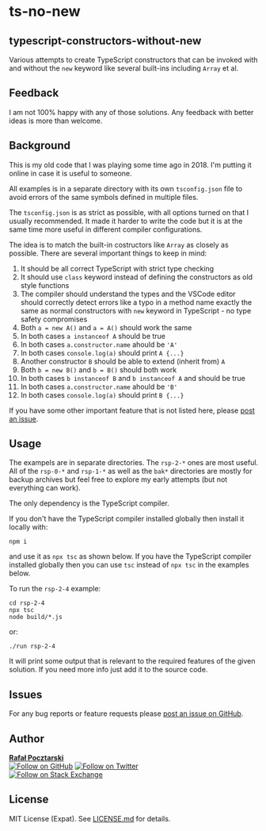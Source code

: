ts-no-new
=
typescript-constructors-without-new
-
Various attempts to create TypeScript constructors
that can be invoked with and without the `new` keyword
like several built-ins including `Array` et al.

Feedback
-
I am not 100% happy with any of those solutions.
Any feedback with better ideas is more than welcome.

Background
-
This is my old code that I was playing some time ago in 2018.
I'm putting it online in case it is useful to someone.

All examples is in a separate directory with its own `tsconfig.json` file
to avoid errors of the same symbols defined in multiple files.

The `tsconfig.json` is as strict as possible, with all options turned on that I usually recommended. It made it harder to write the code but it is at the same time more useful in different compiler configurations.

The idea is to match the built-in costructors like `Array` as closely as possible. There are several important things to keep in mind:

1. It should be all correct TypeScript with strict type checking
1. It should use `class` keyword instead of defining the constructors as old style functions
1. The compiler should understand the types and the VSCode editor should correctly detect errors like a typo in a method name exactly the same as normal constructors with `new` keyword in TypeScript - no type safety compromises
1. Both `a = new A()` and `a = A()` should work the same
1. In both cases `a instanceof A` should be true
1. In both cases `a.constructor.name` ahould be `'A'`
1. In both cases `console.log(a)` should print `A {...}`
1. Another constructor `B` should be able to extend (inherit from) `A`
1. Both `b = new B()` and `b = B()` should both work
1. In both cases `b instanceof B` and `b instanceof A` and should be true
1. In both cases `a.constructor.name` ahould be `'B'`
1. In both cases `console.log(a)` should print `B {...}`

If you have some other important feature that is not listed here,
please [post an issue][issues-url].

Usage
-
The exampels are in separate directories.
The `rsp-2-*` ones are most useful. All of the `rsp-0-*` and `rsp-1-*`
as well as the `bak*` directories are mostly for backup archives
but feel free to explore my early attempts (but not everything can work).

The only dependency is the TypeScript compiler.

If you don't have the TypeScript compiler installed globally then install it locally with:
```
npm i
```
and use it as `npx tsc` as shown below.
If you have the TypeScript compiler installed globally then
you can use `tsc` instead of `npx tsc` in the examples below.

To run the `rsp-2-4` example:

```
cd rsp-2-4
npx tsc
node build/*.js
```
or:
```
./run rsp-2-4
```

It will print some output that is relevant to the required features
of the given solution. If you need more info just add it to the source code.

Issues
-
For any bug reports or feature requests please
[post an issue on GitHub][issues-url].

Author
-
[**Rafał Pocztarski**](https://pocztarski.com/)
<br/>
[![Follow on GitHub][github-follow-img]][github-follow-url]
[![Follow on Twitter][twitter-follow-img]][twitter-follow-url]
<br/>
[![Follow on Stack Exchange][stackexchange-img]][stackoverflow-url]

License
-
MIT License (Expat). See [LICENSE.md](LICENSE.md) for details.

[github-url]: https://github.com/rsp/ts-no-new
[readme-url]: https://github.com/rsp/ts-no-new#readme
[issues-url]: https://github.com/rsp/ts-no-new/issues
[license-url]: https://github.com/rsp/ts-no-new/blob/master/LICENSE.md
[travis-url]: https://travis-ci.org/rsp/ts-no-new
[travis-img]: https://travis-ci.org/rsp/ts-no-new.svg?branch=master
[snyk-url]: https://snyk.io/test/github/rsp/ts-no-new
[snyk-img]: https://snyk.io/test/github/rsp/ts-no-new/badge.svg
[david-url]: https://david-dm.org/rsp/ts-no-new
[david-img]: https://david-dm.org/rsp/ts-no-new/status.svg
[install-img]: https://nodei.co/npm/caught.png?compact=true
[downloads-img]: https://img.shields.io/npm/dt/caught.svg
[license-img]: https://img.shields.io/npm/l/caught.svg
[stats-url]: http://npm-stat.com/charts.html?package=caught
[github-follow-url]: https://github.com/rsp
[github-follow-img]: https://img.shields.io/github/followers/rsp.svg?style=social&logo=github&label=Follow
[twitter-follow-url]: https://twitter.com/intent/follow?screen_name=pocztarski
[twitter-follow-img]: https://img.shields.io/twitter/follow/pocztarski.svg?style=social&logo=twitter&label=Follow
[stackoverflow-url]: https://stackoverflow.com/users/613198/rsp
[stackexchange-url]: https://stackexchange.com/users/303952/rsp
[stackexchange-img]: https://stackexchange.com/users/flair/303952.png
